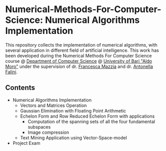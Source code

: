 # Numerical-Methods-For-Computer-Science: Numerical Algorithms Implementation
This repository collects the implementation of numerical algorithms, with several application in different field of artificial intelligence.
This work has been developed during the Numerical Methods For Computer Science course @ [Department of Computer Science](https://www.uniba.it/ricerca/dipartimenti/informatica) @ [University of Bari "Aldo Moro"](http://www.uniba.it/) 
under the supervision of dr. [Francesca Mazzia](https://archimede.dm.uniba.it/~mazzia/mazzia/) and dr. [Antonella Falini](https://www.researchgate.net/profile/Antonella-Falini).
## Contents
* Numerical Algorithms Implementation
  * Vectors and Matrices Operation
  * Gaussian Elimination with Floating Point Arithmetic
  * Echelon Form and Row Reduced Echelon Form with applications
    * Computation of the spanning sets of all the four fundamental subspaces
    * Image compression
  * Text Mining Application using Vector-Space-model
* Project Exam
